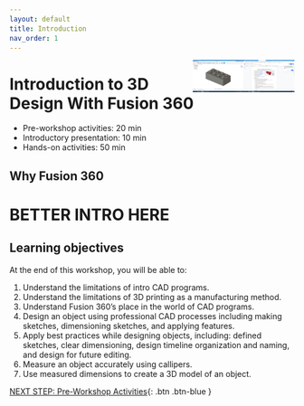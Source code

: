 ```yaml
---
layout: default
title: Introduction 
nav_order: 1
---
```


<img src="images/logo.png" style="float:right;width:180px;" alt="image description">

# Introduction to 3D Design With Fusion 360

- Pre-workshop activities: 20 min 
- Introductory presentation: 10 min
- Hands-on activities: 50 min

## Why Fusion 360

# **BETTER INTRO HERE**

## Learning objectives

At the end of this workshop, you will be able to:

1.  Understand the limitations of intro CAD programs.
2.  Understand the limitations of 3D printing as a manufacturing method.
3.  Understand Fusion 360’s place in the world of CAD programs.
4.  Design an object using professional CAD processes including making sketches, dimensioning sketches, and applying features.
5.  Apply best practices while designing objects, including: defined sketches, clear dimensioning, design timeline organization and naming, and design for future editing.
6.  Measure an object accurately using callipers.
7.  Use measured dimensions to create a 3D model of an object.
 
[NEXT STEP: Pre-Workshop Activities](pre-workshop.html){: .btn .btn-blue }
